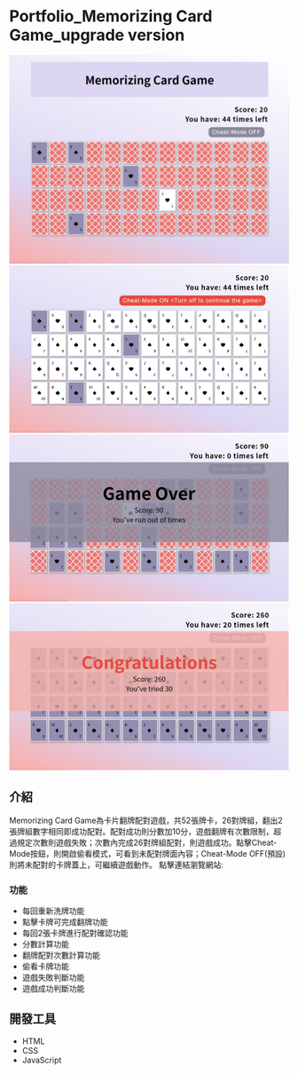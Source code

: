 # Portfolio_Memorizing Card Game_upgrade version

![Memorizing Card Game scene](./public/image/01.jpg)
![Cheat-Mode ON scene](./public/image/02.jpg)
![Game over scene](./public/image/03.jpg)
![Game completed scene](./public/image/04.jpg)

## 介紹
  
Memorizing Card Game為卡片翻牌配對遊戲，共52張牌卡，26對牌組，翻出2張牌組數字相同即成功配對。配對成功則分數加10分，遊戲翻牌有次數限制，超過規定次數則遊戲失敗；次數內完成26對牌組配對，則遊戲成功。點擊Cheat-Mode按鈕，則開啟偷看模式，可看到未配對牌面內容；Cheat-Mode OFF(預設)則將未配對的卡牌蓋上，可繼續遊戲動作。
點擊連結瀏覽網站:


### 功能

- 每回重新洗牌功能
- 點擊卡牌可完成翻牌功能
- 每回2張卡牌進行配對確認功能
- 分數計算功能
- 翻牌配對次數計算功能
- 偷看卡牌功能
- 遊戲失敗判斷功能
- 遊戲成功判斷功能

## 開發工具

- HTML
- CSS
- JavaScript